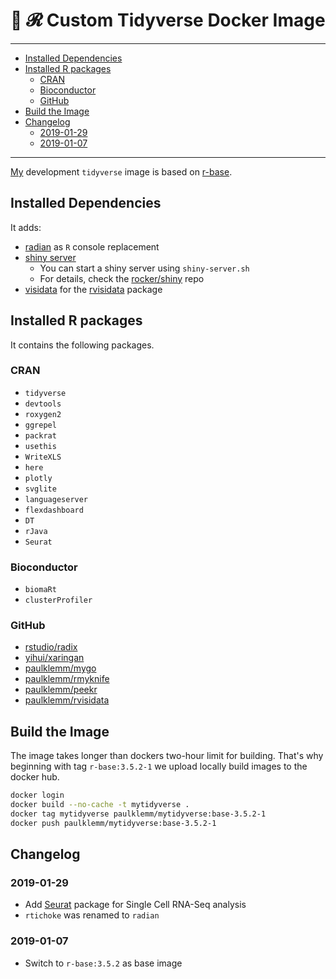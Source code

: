 # 🐳 𝓡 Custom Tidyverse Docker Image

---

<!-- TOC depthFrom:2 -->

- [Installed Dependencies](#installed-dependencies)
- [Installed R packages](#installed-r-packages)
  - [CRAN](#cran)
  - [Bioconductor](#bioconductor)
  - [GitHub](#github)
- [Build the Image](#build-the-image)
- [Changelog](#changelog)
  - [2019-01-29](#2019-01-29)
  - [2019-01-07](#2019-01-07)

<!-- /TOC -->

---

[My](https://github.com/paulklemm/) development `tidyverse` image is based on [r-base](https://hub.docker.com/_/r-base/).

## Installed Dependencies

It adds:

- [radian](https://github.com/randy3k/radian) as `R` console replacement
- [shiny server](https://hub.docker.com/r/rocker/shiny)
  - You can start a shiny server using `shiny-server.sh`
  - For details, check the [rocker/shiny](https://github.com/rocker-org/shiny) repo
- [visidata](https://visidata.org/) for the [rvisidata](https://github.com/paulklemm/rvisidata) package

## Installed R packages

It contains the following packages.

### CRAN

- `tidyverse`
- `devtools`
- `roxygen2`
- `ggrepel`
- `packrat`
- `usethis`
- `WriteXLS`
- `here`
- `plotly`
- `svglite`
- `languageserver`
- `flexdashboard`
- `DT`
- `rJava`
- `Seurat`

### Bioconductor

- `biomaRt`
- `clusterProfiler`

### GitHub

- [rstudio/radix](https://github.com/rstudio/radix)
- [yihui/xaringan](https://github.com/yihui/xaringan)
- [paulklemm/mygo](https://github.com/paulklemm/mygo)
- [paulklemm/rmyknife](https://github.com/paulklemm/rmyknife)
- [paulklemm/peekr](https://github.com/paulklemm/peekr)
- [paulklemm/rvisidata](https://github.com/paulklemm/rvisidata)

## Build the Image

The image takes longer than dockers two-hour limit for building. That's why beginning with tag `r-base:3.5.2-1` we upload locally build images to the docker hub.

```bash
docker login
docker build --no-cache -t mytidyverse .
docker tag mytidyverse paulklemm/mytidyverse:base-3.5.2-1
docker push paulklemm/mytidyverse:base-3.5.2-1
```

## Changelog

### 2019-01-29

- Add [Seurat](https://cran.r-project.org/web/packages/Seurat/index.html) package for Single Cell RNA-Seq analysis
- `rtichoke` was renamed to `radian`

### 2019-01-07

- Switch to `r-base:3.5.2` as base image
